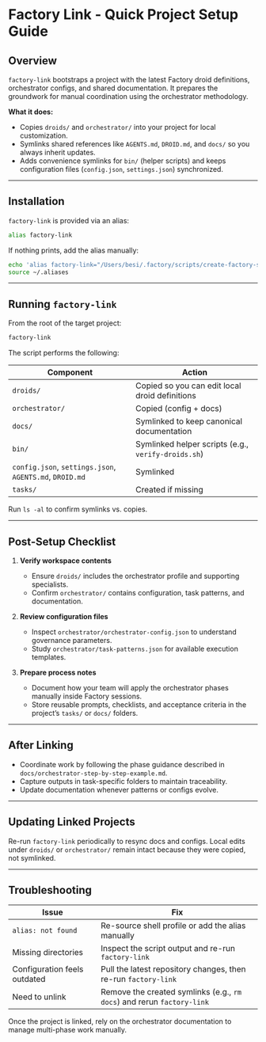 # Factory Link - Quick Project Setup Guide

## Overview

`factory-link` bootstraps a project with the latest Factory droid definitions, orchestrator configs, and shared documentation. It prepares the groundwork for manual coordination using the orchestrator methodology.

**What it does:**
- Copies `droids/` and `orchestrator/` into your project for local customization.
- Symlinks shared references like `AGENTS.md`, `DROID.md`, and `docs/` so you always inherit updates.
- Adds convenience symlinks for `bin/` (helper scripts) and keeps configuration files (`config.json`, `settings.json`) synchronized.

---

## Installation

`factory-link` is provided via an alias:

```bash
alias factory-link
```

If nothing prints, add the alias manually:

```bash
echo 'alias factory-link="/Users/besi/.factory/scripts/create-factory-symlinks.sh"' >> ~/.aliases
source ~/.aliases
```

---

## Running `factory-link`

From the root of the target project:

```bash
factory-link
```

The script performs the following:

| Component | Action |
| --- | --- |
| `droids/` | Copied so you can edit local droid definitions |
| `orchestrator/` | Copied (config + docs) |
| `docs/` | Symlinked to keep canonical documentation |
| `bin/` | Symlinked helper scripts (e.g., `verify-droids.sh`) |
| `config.json`, `settings.json`, `AGENTS.md`, `DROID.md` | Symlinked |
| `tasks/` | Created if missing |

Run `ls -al` to confirm symlinks vs. copies.

---

## Post-Setup Checklist

1. **Verify workspace contents**
   - Ensure `droids/` includes the orchestrator profile and supporting specialists.
   - Confirm `orchestrator/` contains configuration, task patterns, and documentation.

2. **Review configuration files**
   - Inspect `orchestrator/orchestrator-config.json` to understand governance parameters.
   - Study `orchestrator/task-patterns.json` for available execution templates.

3. **Prepare process notes**
   - Document how your team will apply the orchestrator phases manually inside Factory sessions.
   - Store reusable prompts, checklists, and acceptance criteria in the project’s `tasks/` or `docs/` folders.

---

## After Linking

- Coordinate work by following the phase guidance described in `docs/orchestrator-step-by-step-example.md`.
- Capture outputs in task-specific folders to maintain traceability.
- Update documentation whenever patterns or configs evolve.

---

## Updating Linked Projects

Re-run `factory-link` periodically to resync docs and configs. Local edits under `droids/` or `orchestrator/` remain intact because they were copied, not symlinked.

---

## Troubleshooting

| Issue | Fix |
| --- | --- |
| `alias: not found` | Re-source shell profile or add the alias manually |
| Missing directories | Inspect the script output and re-run `factory-link` |
| Configuration feels outdated | Pull the latest repository changes, then re-run `factory-link` |
| Need to unlink | Remove the created symlinks (e.g., `rm docs`) and rerun `factory-link` |

Once the project is linked, rely on the orchestrator documentation to manage multi-phase work manually.
